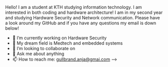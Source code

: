 Hello! I am a student at KTH studying information technology. I am interested in both coding and hardware architecture! I am in my second year and studying Hardware Security and Network communication. Please have a look around my GitHub and if you have any questions my email is down below!




- 🔭 I’m currently working on Hardware Security
- 🌱 My dream field is Medtech and embedded systems
- 👯 I’m looking to collaborate on 
- 💬 Ask me about anything
- 📫 How to reach me: gullbrand.anja@gmai.com
-->
